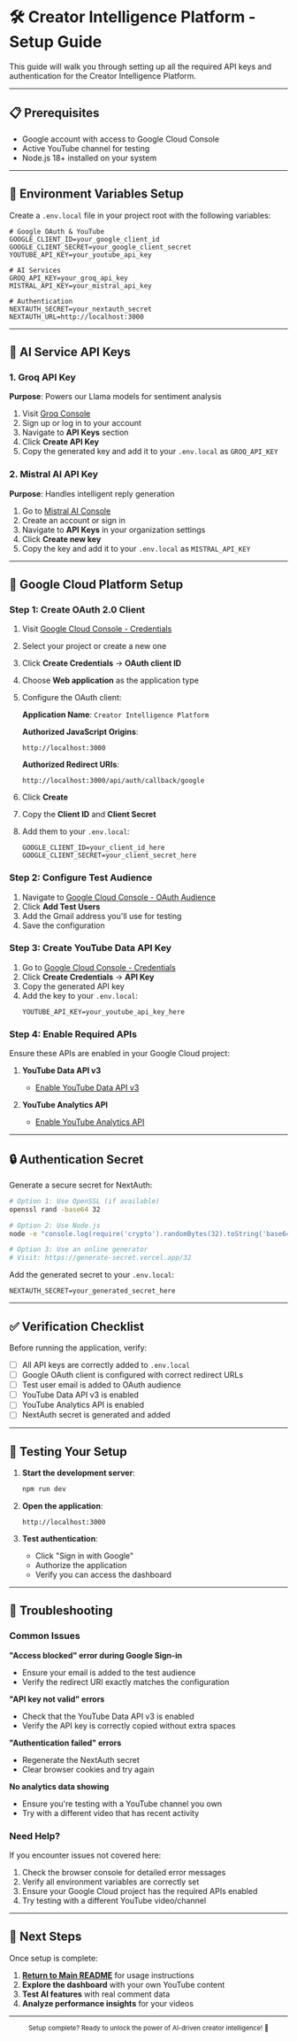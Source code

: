 # 🛠️ Creator Intelligence Platform - Setup Guide

This guide will walk you through setting up all the required API keys and authentication for the Creator Intelligence Platform.

---

## 📋 Prerequisites

- Google account with access to Google Cloud Console
- Active YouTube channel for testing
- Node.js 18+ installed on your system

---

## 🔐 Environment Variables Setup

Create a `.env.local` file in your project root with the following variables:

```env
# Google OAuth & YouTube
GOOGLE_CLIENT_ID=your_google_client_id
GOOGLE_CLIENT_SECRET=your_google_client_secret
YOUTUBE_API_KEY=your_youtube_api_key

# AI Services
GROQ_API_KEY=your_groq_api_key
MISTRAL_API_KEY=your_mistral_api_key

# Authentication
NEXTAUTH_SECRET=your_nextauth_secret
NEXTAUTH_URL=http://localhost:3000
```

---

## 🤖 AI Service API Keys

### 1. Groq API Key
**Purpose**: Powers our Llama models for sentiment analysis

1. Visit [Groq Console](https://console.groq.com/keys)
2. Sign up or log in to your account
3. Navigate to **API Keys** section
4. Click **Create API Key**
5. Copy the generated key and add it to your `.env.local` as `GROQ_API_KEY`

### 2. Mistral AI API Key
**Purpose**: Handles intelligent reply generation

1. Go to [Mistral AI Console](https://admin.mistral.ai/organization/api-keys)
2. Create an account or sign in
3. Navigate to **API Keys** in your organization settings
4. Click **Create new key**
5. Copy the key and add it to your `.env.local` as `MISTRAL_API_KEY`

---

## 🔧 Google Cloud Platform Setup

### Step 1: Create OAuth 2.0 Client

1. Visit [Google Cloud Console - Credentials](https://console.cloud.google.com/auth/clients)
2. Select your project or create a new one
3. Click **Create Credentials** → **OAuth client ID**
4. Choose **Web application** as the application type
5. Configure the OAuth client:

   **Application Name**: `Creator Intelligence Platform`

   **Authorized JavaScript Origins**:
   ```
   http://localhost:3000
   ```

   **Authorized Redirect URIs**:
   ```
   http://localhost:3000/api/auth/callback/google
   ```

6. Click **Create**
7. Copy the **Client ID** and **Client Secret**
8. Add them to your `.env.local`:
   ```env
   GOOGLE_CLIENT_ID=your_client_id_here
   GOOGLE_CLIENT_SECRET=your_client_secret_here
   ```

### Step 2: Configure Test Audience

1. Navigate to [Google Cloud Console - OAuth Audience](https://console.cloud.google.com/auth/audience)
2. Click **Add Test Users**
3. Add the Gmail address you'll use for testing
4. Save the configuration

### Step 3: Create YouTube Data API Key

1. Go to [Google Cloud Console - Credentials](https://console.cloud.google.com/apis/credentials)
2. Click **Create Credentials** → **API Key**
3. Copy the generated API key
4. Add the key to your `.env.local`:
   ```env
   YOUTUBE_API_KEY=your_youtube_api_key_here
   ```

### Step 4: Enable Required APIs

Ensure these APIs are enabled in your Google Cloud project:

1. **YouTube Data API v3**
   - [Enable YouTube Data API v3](https://console.cloud.google.com/apis/library/youtube.googleapis.com)

2. **YouTube Analytics API**
   - [Enable YouTube Analytics API](https://console.cloud.google.com/apis/library/youtubeanalytics.googleapis.com)

---

## 🔒 Authentication Secret

Generate a secure secret for NextAuth:

```bash
# Option 1: Use OpenSSL (if available)
openssl rand -base64 32

# Option 2: Use Node.js
node -e "console.log(require('crypto').randomBytes(32).toString('base64'))"

# Option 3: Use an online generator
# Visit: https://generate-secret.vercel.app/32
```

Add the generated secret to your `.env.local`:
```env
NEXTAUTH_SECRET=your_generated_secret_here
```

---

## ✅ Verification Checklist

Before running the application, verify:

- [ ] All API keys are correctly added to `.env.local`
- [ ] Google OAuth client is configured with correct redirect URLs
- [ ] Test user email is added to OAuth audience
- [ ] YouTube Data API v3 is enabled
- [ ] YouTube Analytics API is enabled
- [ ] NextAuth secret is generated and added

---

## 🚀 Testing Your Setup

1. **Start the development server**:
   ```bash
   npm run dev
   ```

2. **Open the application**:
   ```
   http://localhost:3000
   ```

3. **Test authentication**:
   - Click "Sign in with Google"
   - Authorize the application
   - Verify you can access the dashboard

---

## 🔧 Troubleshooting

### Common Issues

**"Access blocked" error during Google Sign-in**
- Ensure your email is added to the test audience
- Verify the redirect URI exactly matches the configuration

**"API key not valid" errors**
- Check that the YouTube Data API v3 is enabled
- Verify the API key is correctly copied without extra spaces

**"Authentication failed" errors**
- Regenerate the NextAuth secret
- Clear browser cookies and try again

**No analytics data showing**
- Ensure you're testing with a YouTube channel you own
- Try with a different video that has recent activity

### Need Help?

If you encounter issues not covered here:

1. Check the browser console for detailed error messages
2. Verify all environment variables are correctly set
3. Ensure your Google Cloud project has the required APIs enabled
4. Try testing with a different YouTube video/channel

---

## 🎯 Next Steps

Once setup is complete:

1. **[Return to Main README](./README.md)** for usage instructions
2. **Explore the dashboard** with your own YouTube content
3. **Test AI features** with real comment data
4. **Analyze performance insights** for your videos

---

<div align="center">
<sub>Setup complete? Ready to unlock the power of AI-driven creator intelligence! 🚀</sub>
</div>